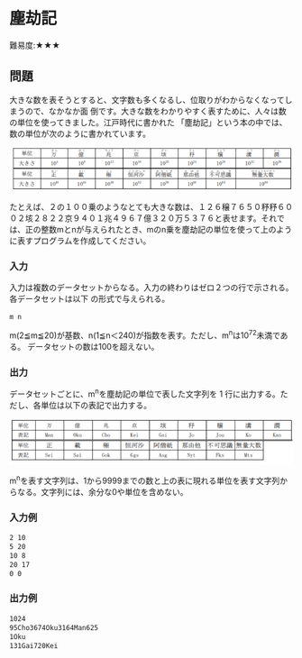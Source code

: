 # 塵劫記

難易度:★★★

## 問題
大きな数を表そうとすると、文字数も多くなるし、位取りがわからなくなってしまうので、なかなか面
倒です。大きな数をわかりやすく表すために、人々は数の単位を使ってきました。江戸時代に書かれた
「塵劫記」という本の中では、数の単位が次のように書かれています。

![図](./images/13-53_1.png)

たとえば、２の１００乗のようなとても大きな数は、１２６穣７６５０𥝱𥝱６００２垓２８２２京９４０１兆４９６７億３２０万５３７６と表せます。それでは、正の整数mとnが与えられたとき、mのn乗を塵劫記の単位を使って上のように表すプログラムを作成してください。

### 入力
入力は複数のデータセットからなる。入力の終わりはゼロ２つの行で示される。各データセットは以下
の形式で与えられる。

```
m n
```
m(2≦m≦20)が基数、n(1≦n＜240)が指数を表す。ただし、m<sup>n</sup>は10<sup>72</sup>未満である。
データセットの数は100を超えない。
### 出力
データセットごとに、m<sup>n</sup>を塵劫記の単位で表した文字列を 1 行に出力する。ただし、各単位は以下の表記で出力する。

![図](./images/13-53_2.png)

m<sup>n</sup>を表す文字列は、1から9999までの数と上の表に現れる単位を表す文字列からなる。文字列には、余分な0や単位を含めない。

### 入力例
```
2 10
5 20
10 8
20 17
0 0
```


### 出力例
```
1024
95Cho3674Oku3164Man625
1Oku
131Gai720Kei
```
